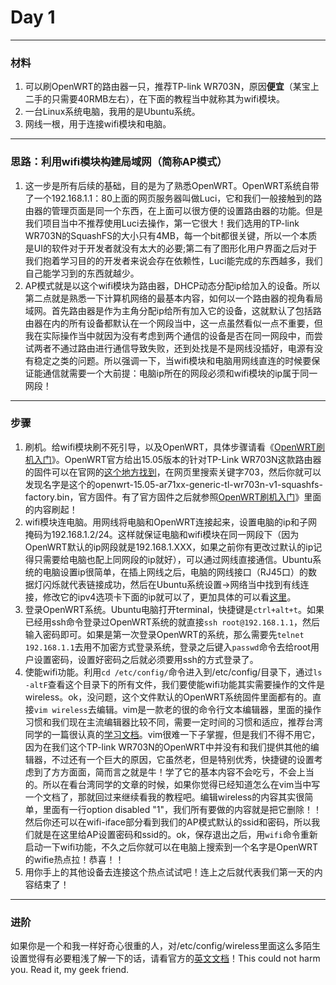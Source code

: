 # Day 1

---

### 材料

1. 可以刷OpenWRT的路由器一只，推荐TP-link WR703N，原因**便宜**（某宝上二手的只需要40RMB左右），在下面的教程当中就称其为wifi模块。
2. 一台Linux系统电脑，我用的是Ubuntu系统。
3. 网线一根，用于连接wifi模块和电脑。

---

### 思路：利用wifi模块构建局域网（简称AP模式）
1. 这一步是所有后续的基础，目的是为了熟悉OpenWRT。OpenWRT系统自带了一个192.168.1.1：80上面的网页服务器叫做Luci，它和我们一般接触到的路由器的管理页面是同一个东西，在上面可以很方便的设置路由器的功能。但是我们项目当中不推荐使用Luci去操作，第一它很大！我们选用的TP-link WR703N的SquashFS的大小只有4MB，每一个bit都很关键，所以一个本质是UI的软件对于开发者就没有太大的必要;第二有了图形化用户界面之后对于我们抱着学习目的的开发者来说会存在依赖性，Luci能完成的东西越多，我们自己能学习到的东西就越少。
2. AP模式就是以这个wifi模块为路由器，DHCP动态分配ip给加入的设备。所以第二点就是熟悉一下计算机网络的最基本内容，如何以一个路由器的视角看局域网。首先路由器是作为主角分配ip给所有加入它的设备，这就默认了包括路由器在内的所有设备都默认在一个网段当中，这一点虽然看似一点不重要，但我在实际操作当中就因为没有考虑到两个通信的设备是否在同一网段中，而尝试两者不通过路由进行通信导致失败，还到处找是不是网线没插好，电源有没有稳定之类的问题。所以强调一下，当wifi模块和电脑用网线直连的时候要保证能通信就需要一个大前提：电脑ip所在的网段必须和wifi模块的ip属于同一网段！

---

### 步骤
1. 刷机。给wifi模块刷不死引导，以及OpenWRT，具体步骤请看《[OpenWRT刷机入门](http://blog.csdn.net/u014795817/article/details/74504791)》。OpenWRT官方给出15.05版本的针对TP-Link WR703N这款路由器的固件可以在官网的[这个地方找到](https://downloads.openwrt.org/chaos_calmer/15.05/ar71xx/generic/)，在网页里搜索关键字703，然后你就可以发现名字是这个的openwrt-15.05-ar71xx-generic-tl-wr703n-v1-squashfs-factory.bin，官方固件。有了官方固件之后就参照[OpenWRT刷机入门](http://blog.csdn.net/u014795817/article/details/74504791)》里面的内容刷起！
2. wifi模块连电脑。用网线将电脑和OpenWRT连接起来，设置电脑的ip和子网掩码为192.168.1.2/24。这样就保证电脑和wifi模块在同一网段下（因为OpenWRT默认的ip网段就是192.168.1.XXX，如果之前你有更改过默认的ip记得只需要给电脑也配上同网段的ip就好），可以通过网线直接通信。Ubuntu系统的电脑设置ip很简单，在插上网线之后，电脑的网线接口（RJ45口）的数据灯闪烁就代表链接成功，然后在Ubuntu系统设置->网络当中找到有线连接，修改它的ipv4选项卡下面的ip就可以了，更加具体的可以看[这里](https://jingyan.baidu.com/article/b7001fe18f85fe0e7282ddaf.html)。
3. 登录OpenWRT系统。Ubuntu电脑打开terminal，快捷键是`ctrl+alt+t`。如果已经用ssh命令登录过OpenWRT系统的就直接`ssh root@192.168.1.1`，然后输入密码即可。如果是第一次登录OpenWRT的系统，那么需要先`telnet 192.168.1.1`去用不加密方式登录系统，登录之后键入`passwd`命令去给root用户设置密码，设置好密码之后就必须要用ssh的方式登录了。
4. 使能wifi功能。利用`cd /etc/config/`命令进入到/etc/config/目录下，通过`ls -altF`查看这个目录下的所有文件，我们要使能wifi功能其实需要操作的文件是wireless。ok，没问题，这个文件默认的OpenWRT系统固件里面都有的。直接`vim wireless`去编辑。vim是一款老的很的命令行文本编辑器，里面的操作习惯和我们现在主流编辑器比较不同，需要一定时间的习惯和适应，推荐台湾同学的一篇很认真的[学习文档](http://www.study-area.org/tips/vim/index.html)。vim很难一下子掌握，但是我们不得不用它，因为在我们这个TP-link WR703N的OpenWRT中并没有和我们提供其他的编辑器，不过还有一个巨大的原因，它虽然老，但是特别优秀，快捷键的设置考虑到了方方面面，简而言之就是牛！学了它的基本内容不会吃亏，不会上当的。所以在看台湾同学的文章的时候，如果你觉得已经知道怎么在vim当中写一个文档了，那就回过来继续看我的教程吧。编辑wireless的内容其实很简单，里面有一行option disabled "1"，我们所有要做的内容就是把它删除！！然后你还可以在wifi-iface部分看到我们的AP模式默认的ssid和密码，所以我们就是在这里给AP设置密码和ssid的。ok，保存退出之后，用`wifi`命令重新启动一下wifi功能，不久之后你就可以在电脑上搜索到一个名字是OpenWRT的wifie热点拉！恭喜！！
5. 用你手上的其他设备去连接这个热点试试吧！连上之后就代表我们第一天的内容结束了！

---

### 进阶
如果你是一个和我一样好奇心很重的人，对/etc/config/wireless里面这么多陌生设置觉得有必要粗浅了解一下的话，请看官方的[英文文档](https://wiki.openwrt.org/doc/uci/wireless)！This could not harm you. Read it, my geek friend.

